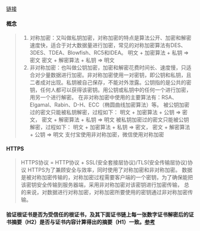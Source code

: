 [链接](https://mp.weixin.qq.com/s?__biz=MzA3NDQ1ODcyMw==&mid=2247485146&idx=1&sn=2eebc58dc8ad3f550abce967db8efa8a&chksm=9f7e35d6a809bcc0cb46917ba9cb11a2b880a2290c26929ff7176a9c17a934a35271734509a8&scene=21#wechat_redirect)

#### 概念
> 1. 对称加密：又叫做私钥加密，对称加密的特点是算法公开、加密和解密速度快，适合于对大数据量进行加密，常见的对称加密算法有DES、3DES、TDEA、Blowfish、RC5和IDEA。
>     明文 + 加密算法 + 私钥 => 密文
>     密文 + 解密算法 + 私钥 => 明文
> 2. 非对称加密：也叫做公钥加密，加密和解密花费时间长、速度慢，只适合对少量数据进行加密。非对称加密使用一对密钥，即公钥和私钥，且二者成对出现。私钥被自己保存，不能对外泄露。公钥指的是公共的密钥，任何人都可以获得该密钥。用公钥或私钥中的任何一个进行加密，用另一个进行解密。
> 在非对称加密中使用的主要算法有：RSA、Elgamal、Rabin、D-H、ECC（椭圆曲线加密算法）等。
>     被公钥加密过的密文只能被私钥解密，过程如下：
>     明文 + 加密算法 + 公钥 => 密文， 密文 + 解密算法 + 私钥 => 明文
>     被私钥加密过的密文只能被公钥解密，过程如下：
>     明文 + 加密算法 + 私钥 => 密文， 密文 + 解密算法 + 公钥 => 明文
> 支付宝使用非对称加密，微信使用对称加密

#### HTTPS
> HTTPS协议 = HTTP协议 + SSL(安全套接层协议)/TLS(安全传输层协议)协议
> HTTPS为了兼顾安全与效率，同时使用了对称加密和非对称加密。
> 数据是被对称加密传输的，对称加密过程需要客户端的一个密钥，为了确保能把该密钥安全传输到服务器端，采用非对称加密对该密钥进行加密传输，
> 总的来说，对数据进行对称加密，对称加密所要使用的密钥通过非对称加密传输。

#### 验证根证书是否为受信任的根证书，及其下面证书链上每一张数字证书解密后的证书摘要（H2）是否与证书内容计算得出的摘要（H1）一致。[参考](https://www.cnblogs.com/funny11/p/6978908.html)